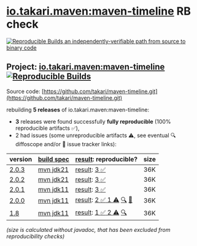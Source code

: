 [io.takari.maven:maven-timeline](https://central.sonatype.com/artifact/io.takari.maven/maven-timeline/versions) RB check
=======

[![Reproducible Builds](https://reproducible-builds.org/images/logos/rb.svg) an independently-verifiable path from source to binary code](https://reproducible-builds.org/)

## Project: [io.takari.maven:maven-timeline](https://central.sonatype.com/artifact/io.takari.maven/maven-timeline/versions) [![Reproducible Builds](https://img.shields.io/endpoint?url=https://raw.githubusercontent.com/jvm-repo-rebuild/reproducible-central/master/content/io/takari/maven/maven-timeline/badge.json)](https://github.com/jvm-repo-rebuild/reproducible-central/blob/master/content/io/takari/maven/maven-timeline/README.md)

Source code: [https://github.com/takari/maven-timeline.git](https://github.com/takari/maven-timeline.git)

rebuilding **5 releases** of io.takari.maven:maven-timeline:
- **3** releases were found successfully **fully reproducible** (100% reproducible artifacts :white_check_mark:),
- 2 had issues (some unreproducible artifacts :warning:, see eventual :mag: diffoscope and/or :memo: issue tracker links):

| version | [build spec](/BUILDSPEC.md) | [result](https://reproducible-builds.org/docs/jvm/): reproducible? | size |
| -- | --------- | ------ | -- |
| [2.0.3](https://central.sonatype.com/artifact/io.takari.maven/maven-timeline/2.0.3/pom) | [mvn jdk21](maven-timeline-2.0.3.buildspec) | [result](maven-timeline-2.0.3.buildinfo): [3 :white_check_mark: ](maven-timeline-2.0.3.buildcompare) | 36K |
| [2.0.2](https://central.sonatype.com/artifact/io.takari.maven/maven-timeline/2.0.2/pom) | [mvn jdk21](maven-timeline-2.0.2.buildspec) | [result](maven-timeline-2.0.2.buildinfo): [3 :white_check_mark: ](maven-timeline-2.0.2.buildcompare) | 36K |
| [2.0.1](https://central.sonatype.com/artifact/io.takari.maven/maven-timeline/2.0.1/pom) | [mvn jdk11](maven-timeline-2.0.1.buildspec) | [result](maven-timeline-2.0.1.buildinfo): [3 :white_check_mark: ](maven-timeline-2.0.1.buildcompare) | 36K |
| [2.0.0](https://central.sonatype.com/artifact/io.takari.maven/maven-timeline/2.0.0/pom) | [mvn jdk11](maven-timeline-2.0.0.buildspec) | [result](maven-timeline-2.0.0.buildinfo): [2 :white_check_mark:  1 :warning:](maven-timeline-2.0.0.buildcompare) [:mag:](maven-timeline-2.0.0.diffoscope) [:memo:](https://github.com/takari/takari-lifecycle/issues/171) | 36K |
| [1.8](https://central.sonatype.com/artifact/io.takari.maven/maven-timeline/1.8/pom) | [mvn jdk11](maven-timeline-1.8.buildspec) | [result](maven-timeline-1.8.buildinfo): [1 :white_check_mark:  2 :warning:](maven-timeline-1.8.buildcompare) [:mag:](maven-timeline-1.8.diffoscope) | 36K |

<i>(size is calculated without javadoc, that has been excluded from reproducibility checks)</i>
